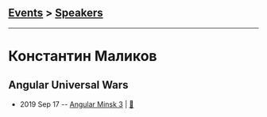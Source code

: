 ## [Events](../README.md) > [Speakers](../speakers.md)
---

# Константин Маликов

## Angular Universal Wars
- 2019 Sep 17 -- [Angular Minsk 3](https://www.youtube.com/watch?v=GAKsNdK8Q9Q)  | [:notebook:](https://drive.google.com/file/d/1LUixBgI6Q_syLBsdqMC5GZPtrZc1C6dn)  
